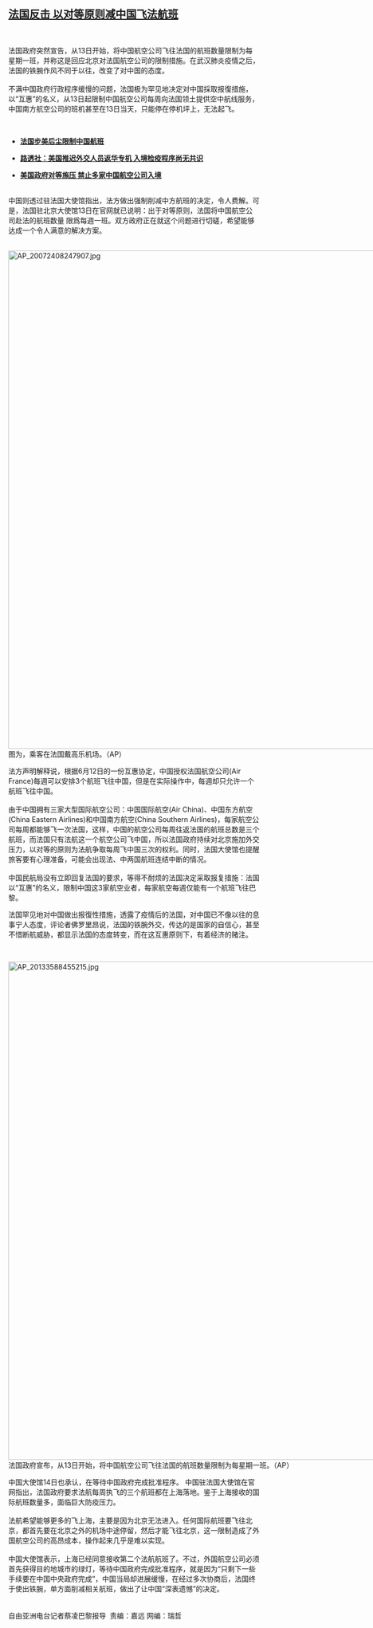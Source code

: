 <!--1594841100000-->
[法国反击 以对等原则减中国飞法航班](https://www.rfa.org/mandarin/yataibaodao/jingmao/cl-07152020144058.html)
------

<p> </p><p>法国政府突然宣告，从13日开始，将中国航空公司飞往法国的航班数量限制为每星期一班，并称这是回应北京对法国航空公司的限制措施。在武汉肺炎疫情之后，法国的铁腕作风不同于以往，改变了对中国的态度。<br/><br/>不满中国政府行政程序缓慢的问题，法国极为罕见地决定对中国採取报復措施，以“互惠”的名义，从13日起限制中国航空公司每周向法国领土提供空中航线服务，中国南方航空公司的班机甚至在13日当天，只能停在停机坪上，无法起飞。</p><p> </p><ul><li><b><a class="external-link" href="http://www.rfa.org/mandarin/Xinwen/3-07132020105602.html">法国步美后尘限制中国航班</a></b></li></ul><ul><li><b><a class="external-link" href="http://www.rfa.org/mandarin/Xinwen/3-07022020091826.html">路透社：美国推迟外交人员返华专机 入境检疫程序尚无共识</a></b></li></ul><ul><li><b><a class="external-link" href="http://www.rfa.org/mandarin/Xinwen/7-06032020133126.html">美国政府对等施压 禁止多家中国航空公司入境</a></b></li></ul><p><br/>中国则透过驻法国大使馆指出，法方做出强制削减中方航班的决定，令人费解。可是，法国驻北京大使馆13日在官网就已说明：出于对等原则，法国将中国航空公司赴法的航班数量 限爲每週一班。双方政府正在就这个问题进行切磋，希望能够达成一个令人满意的解决方案。 <br/><br/></p><p><div class="image-inline captioned" style="width:1500px;"><div style="width:1500px;"><img alt="AP_20072408247907.jpg" height="1000" src="https://www.rfa.org/mandarin/yataibaodao/jingmao/cl-07152020144058.html/AP_20072408247907.jpg/image" title="AP_20072408247907.jpg" width="1500"/></div><div class="image-caption"><span style="width:1500px;">图为，乘客在法国戴高乐机场。（AP）</span><span class="copyright"> </span></div></div></p><p>法方声明解释说，根据6月12日的一份互惠协定，中国授权法国航空公司(Air France)每週可以安排3个航班飞往中国，但是在实际操作中，每週却只允许一个航班飞往中国。<br/><br/>由于中国拥有三家大型国际航空公司：中国国际航空(Air China)、中国东方航空(China Eastern Airlines)和中国南方航空(China Southern Airlines)，每家航空公司每周都能够飞一次法国，这样，中国的航空公司每周往返法国的航班总数是三个航班，而法国只有法航这一个航空公司飞中国，所以法国政府持续对北京施加外交压力，以对等的原则为法航争取每周飞中国三次的权利。同时，法国大使馆也提醒旅客要有心理准备，可能会出现法、中两国航班连结中断的情况。<br/><br/>中国民航局没有立即回复法国的要求，等得不耐烦的法国决定采取报复措施：法国以“互惠”的名义，限制中国这3家航空业者，每家航空每週仅能有一个航班飞往巴黎。</p><p>法国罕见地对中国做出报復性措施，透露了疫情后的法国，对中国已不像以往的息事宁人态度，评论者佛罗里昂说，法国的铁腕外交，传达的是国家的自信心，甚至不惜断航威胁，都显示法国的态度转变，而在这互惠原则下，有着经济的赌注。</p><p> </p><p><div class="image-inline captioned" style="width:1500px;"><div style="width:1500px;"><img alt="AP_20133588455215.jpg" height="1000" src="https://www.rfa.org/mandarin/yataibaodao/jingmao/cl-07152020144058.html/AP_20133588455215.jpg/image" title="AP_20133588455215.jpg" width="1500"/></div><div class="image-caption"><span style="width:1500px;">法国政府宣布，从13日开始，将中国航空公司飞往法国的航班数量限制为每星期一班。（AP）</span><span class="copyright"> </span></div></div></p><p>中国大使馆14日也承认，在等待中国政府完成批准程序。 中国驻法国大使馆在官网指出，法国政府要求法航每周执飞的三个航班都在上海落地。鉴于上海接收的国际航班数量多，面临巨大防疫压力。<br/><br/>法航希望能够更多的飞上海，主要是因为北京无法进入。任何国际航班要飞往北京，都首先要在北京之外的机场中途停留，然后才能飞往北京，这一限制造成了外国航空公司的高昂成本，操作起来几乎是难以实现。<br/><br/>中国大使馆表示，上海已经同意接收第二个法航航班了。不过，外国航空公司必须首先获得目的地城市的绿灯，等待中国政府完成批准程序，就是因为“只剩下一些手续要在中国中央政府完成”，中国当局却进展缓慢，在经过多次协商后，法国终于使出铁腕，单方面削减相关航班，做出了让中国“深表遗憾”的决定。<br/><br/><br/>自由亚洲电台记者蔡凌巴黎报导  责编：嘉远 网编：瑞哲</p>
